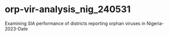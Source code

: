 # orp-vir-analysis_nig_240531
Examining SIA performance of districts reporting orphan viruses in Nigeria-2023-Date
